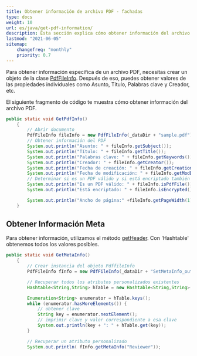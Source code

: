 ```yaml
---
title: Obtener información de archivo PDF - fachadas
type: docs
weight: 10
url: es/java/get-pdf-information/
description: Esta sección explica cómo obtener información del archivo PDF con Aspose.PDF Facades usando la clase PdfFileInfo.
lastmod: "2021-06-05"
sitemap:
    changefreq: "monthly"
    priority: 0.7
---
```


Para obtener información específica de un archivo PDF, necesitas crear un objeto de la clase [PdfFileInfo](https://reference.aspose.com/pdf/java/com.aspose.pdf.facades/PdfFileInfo). Después de eso, puedes obtener valores de las propiedades individuales como Asunto, Título, Palabras clave y Creador, etc.

El siguiente fragmento de código te muestra cómo obtener información del archivo PDF.

```java
public static void GetPdfInfo()
    {
        // Abrir documento
        PdfFileInfo fileInfo = new PdfFileInfo(_dataDir + "sample.pdf");
        // Obtener información del PDF
        System.out.println("Asunto: " + fileInfo.getSubject());
        System.out.println("Título: " + fileInfo.getTitle());
        System.out.println("Palabras clave: " + fileInfo.getKeywords());
        System.out.println("Creador: " + fileInfo.getCreator());
        System.out.println("Fecha de creación: " + fileInfo.getCreationDate());
        System.out.println("Fecha de modificación: " + fileInfo.getModDate());
        // Determinar si es un PDF válido y si está encriptado también
        System.out.println("Es un PDF válido: " + fileInfo.isPdfFile());
        System.out.println("Está encriptado: " + fileInfo.isEncrypted());

        System.out.println("Ancho de página:" +fileInfo.getPageWidth(1));
    }
```


## Obtener Información Meta

Para obtener información, utilizamos el método [getHeader](https://reference.aspose.com/pdf/java/com.aspose.pdf.facades/PdfFileInfo#getHeader--). Con 'Hashtable' obtenemos todos los valores posibles.

```java
public static void GetMetaInfo()
    {        
        // Crear instancia del objeto PdffileInfo
        PdfFileInfo fInfo = new PdfFileInfo(_dataDir + "SetMetaInfo_out.pdf");

        // Recuperar todos los atributos personalizados existentes
        Hashtable<String,String> hTable = new Hashtable<String,String>(fInfo.getHeader());

        Enumeration<String> enumerator = hTable.keys();
        while (enumerator.hasMoreElements()) { 
            // obtener clave
            String key = enumerator.nextElement();  
            // imprimir clave y valor correspondiente a esa clave
            System.out.println(key + ": " + hTable.get(key));
        }

        // Recuperar un atributo personalizado
        System.out.println( fInfo.getMetaInfo("Reviewer"));
```